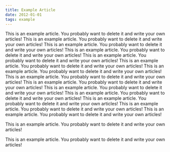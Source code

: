 ```yaml
---
title: Example Article
date: 2012-01-01
tags: example
---
```


This is an example article. You probably want to delete it and write your own articles!
This is an example article. You probably want to delete it and write your own articles!
This is an example article. You probably want to delete it and write your own articles!
This is an example article. You probably want to delete it and write your own articles!
This is an example article. You probably want to delete it and write your own articles!
This is an example article. You probably want to delete it and write your own articles!
This is an example article. You probably want to delete it and write your own articles!
This is an example article. You probably want to delete it and write your own articles!
This is an example article. You probably want to delete it and write your own articles!
This is an example article. You probably want to delete it and write your own articles!
This is an example article. You probably want to delete it and write your own articles!
This is an example article. You probably want to delete it and write your own articles!
This is an example article. You probably want to delete it and write your own articles!
This is an example article. You probably want to delete it and write your own articles!

This is an example article. You probably want to delete it and write your own articles!

This is an example article. You probably want to delete it and write your own articles!